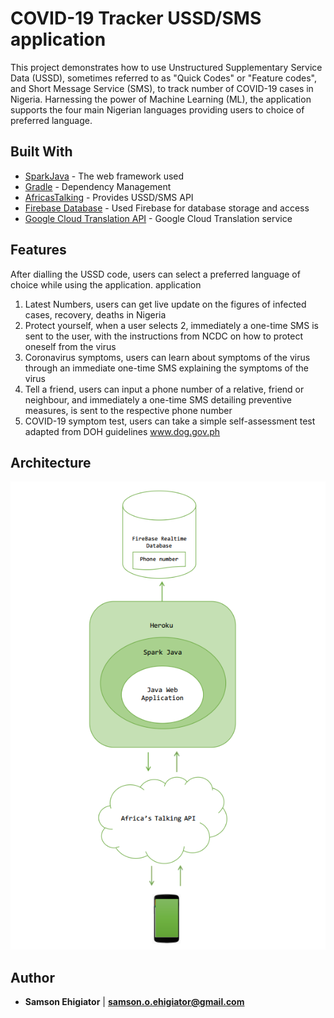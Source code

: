 # COVID-19 Tracker USSD/SMS application

This project demonstrates how to use Unstructured Supplementary Service Data (USSD), sometimes referred to as "Quick Codes" or "Feature codes", and Short Message Service (SMS), to track number of COVID-19 cases in Nigeria.
Harnessing the power of Machine Learning (ML), the application supports the four main Nigerian languages providing users to choice of preferred language. 

## Built With

* [SparkJava](http://sparkjava.com/) - The web framework used
* [Gradle](https://gradle.org/) - Dependency Management
* [AfricasTalking](https://africastalking.com/) - Provides USSD/SMS API
* [Firebase Database](https://console.firebase.google.com) - Used Firebase for database storage and access
* [Google Cloud Translation API](https://cloud.google.com/translate) - Google Cloud Translation service


## Features 

After dialling the USSD code, users can select a preferred language of choice while using the application. 
application
1. Latest Numbers, users can get live update on the figures of infected cases, recovery, deaths in
Nigeria
2. Protect yourself, when a user selects 2, immediately a one-time SMS is sent to the user, with
the instructions from NCDC on how to protect oneself from the virus
3. Coronavirus symptoms, users can learn about symptoms of the virus through an immediate
one-time SMS explaining the symptoms of the virus
4. Tell a friend, users can input a phone number of a relative, friend or neighbour, and
immediately a one-time SMS detailing preventive measures, is sent to the respective phone
number
5. COVID-19 symptom test, users can take a simple self-assessment test adapted from DOH
guidelines www.dog.gov.ph

## Architecture

![Project Workflow](https://github.com/SavvyProgrammer/COVID-19-USSD-SparkJava-tracker-app/blob/master/Screenshot%20from%202020-05-22%2021-55-51.png)

## Author

* **Samson Ehigiator** | **samson.o.ehigiator@gmail.com**


